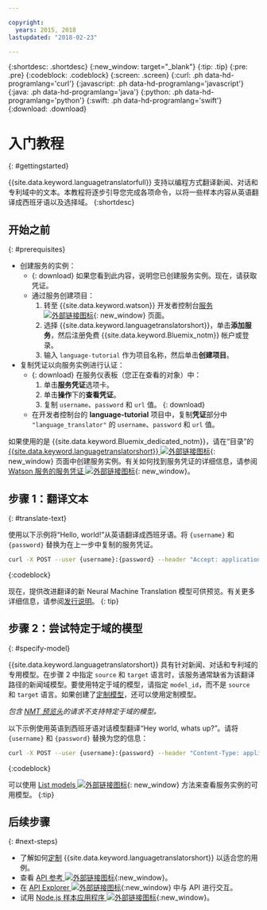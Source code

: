 ```yaml
---

copyright:
  years: 2015, 2018
lastupdated: "2018-02-23"

---
```

<!-- Attribute definitions -->
{:shortdesc: .shortdesc}
{:new_window: target="_blank"}
{:tip: .tip}
{:pre: .pre}
{:codeblock: .codeblock}
{:screen: .screen}
{:curl: .ph data-hd-programlang='curl'}
{:javascript: .ph data-hd-programlang='javascript'}
{:java: .ph data-hd-programlang='java'}
{:python: .ph data-hd-programlang='python'}
{:swift: .ph data-hd-programlang='swift'}
{:download: .download}

# 入门教程
{: #gettingstarted}

{{site.data.keyword.languagetranslatorfull}} 支持以编程方式翻译新闻、对话和专利域中的文本。本教程将逐步引导您完成各项命令，以将一些样本内容从英语翻译成西班牙语以及选择域。
{:shortdesc}

## 开始之前
{: #prerequisites}

- 创建服务的实例：
    - {: download} 如果您看到此内容，说明您已创建服务实例。现在，请获取凭证。
    - 通过服务创建项目：
        1.  转至 {{site.data.keyword.watson}} 开发者控制台[服务 ![外部链接图标](../../icons/launch-glyph.svg "外部链接图标")](https://console.{DomainName}/developer/watson/services){: new_window} 页面。
        1.  选择 {{site.data.keyword.languagetranslatorshort}}，单击**添加服务**，然后注册免费 {{site.data.keyword.Bluemix_notm}} 帐户或登录。
        1.  输入 `language-tutorial` 作为项目名称，然后单击**创建项目**。
- 复制凭证以向服务实例进行认证：
    - {: download} 在服务仪表板（您正在查看的对象）中：
        1.  单击**服务凭证**选项卡。
        1.  单击**操作**下的**查看凭证**。
        1.  复制 `username`、`password` 和 `url` 值。
        {: download}
    - 在开发者控制台的 **language-tutorial** 项目中，复制**凭证**部分中 `"language_translator"` 的 `username`、`password` 和 `url` 值。

<!-- Remove this text after dedicated instances have the Developer Console: begin -->

如果使用的是 {{site.data.keyword.Bluemix_dedicated_notm}}，请在“目录”的 [{{site.data.keyword.languagetranslatorshort}} ![外部链接图标](../../icons/launch-glyph.svg "外部链接图标")](https://console.{DomainName}/catalog/services/language-translator/){: new_window} 页面中创建服务实例。有关如何找到服务凭证的详细信息，请参阅 [Watson 服务的服务凭证 ![外部链接图标](../../icons/launch-glyph.svg "外部链接图标")](/docs/services/watson/getting-started-credentials.html#getting-credentials-manually){: new_window}。

<!-- Remove this text after dedicated instances have the Developer Console: end -->

## 步骤 1：翻译文本
{: #translate-text}

使用以下示例将“Hello, world!”从英语翻译成西班牙语。将 `{username}` 和 `{password}` 替换为在上一步中复制的服务凭证。

```bash
curl -X POST --user {username}:{password} --header "Accept: application/json" --data "{\"text\":\"Hello, world\",\"source\":\"en\",\"target\":\"es\"}" https://gateway.watsonplatform.net/language-translator/api/v2/translate
```
{:codeblock}

现在，提供改进翻译的新 Neural Machine Translation 模型可供预览。有关更多详细信息，请参阅[发行说明](release-notes.html#12-january-2018)。
{: tip}

<!-- ```
var watson = require('watson-developer-cloud');
var language_translator = watson.language_translator({
  username: 'username',
  password: 'password',
  version: 'v2',
  url: 'https://gateway.watsonplatform.net/language-translator/api'
});
language_translator.translate({
    text: 'Hello, world!',
    source: 'en',
    target: 'es'
  },
  function(err, translation) {
    if (err)
      console.log(err)
    else
      console.log(translation);
});
```
{:node}
{:codeblock} -->

<!-- ```java
LanguageTranslator service = new LanguageTranslator();
service.setUsernameAndPassword("username","password");

TranslationResult result = service.translate("Hello, world!", "en", "es");
System.out.println(result);
```
{:java}
{:codeblock} -->

<!-- ```
import json
from watson_developer_cloud import LanguageTranslatorV2 as LanguageTranslator

language_translator = LanguageTranslator(
    username="username",
    password="password")

translation = language_translator.translate(
    text="Hello, world!",
    source="en",
    target="es"
print(json.dumps(translation, indent=2, ensure_ascii=False))
```
{:python}
{:codeblock} -->


## 步骤 2：尝试特定于域的模型
{: #specify-model}

{{site.data.keyword.languagetranslatorshort}} 具有针对新闻、对话和专利域的专用模型。在步骤 2 中指定 `source` 和 `target` 语言时，该服务通常缺省为该翻译路径的新闻域模型。要使用特定于域的模型，请指定 `model_id`，而不是 `source` 和 `target` 语言。如果创建了[定制模型](customizing.html)，还可以使用定制模型。

_包含 [NMT 预览头](release-notes.html#12-january-2018)的请求不支持特定于域的模型。_

以下示例使用英语到西班牙语对话模型翻译“Hey world, whats up?”。请将 `{username}` 和 `{password}` 替换为您的信息：

```bash
curl -X POST --user {username}:{password} --header "Content-Type: application/json" --header "Accept: application/json" --data "{\"text\":\"Hey world, whats up?\",\"model_id\":\"en-es-conversational\"}" "https://gateway.watsonplatform.net/language-translator/api/v2/translate"
```
{:codeblock}

<!-- ```
var watson = require('watson-developer-cloud');
var language_translator = watson.language_translator({
  username: 'username',
  password: 'password',
  url: 'https://gateway.watsonplatform.net/language-translator/api'
  version: 'v2',
});
language_translator.translate({
    text: 'Hey, world! What's up?',
    model_id: 'en-es-conversational'
  },
  function(err, translation) {
    if (err)
      console.log(err)
    else
      console.log(translation);
});
```
{:node}
{:codeblock} -->

<!-- ```java
LanguageTranslator service = new LanguageTranslator();
service.setUsernameAndPassword("username","password");

TranslationResult result = service.translate("Hey, world! What's up?", "en-es-conversational");
System.out.println(result);
```
{:java}
{:codeblock} -->

<!-- ```python
import json
from watson_developer_cloud import LanguageTranslatorV2 as LanguageTranslator

language_translator = LanguageTranslator(
  username="username",
  password="password"
)

translation = language_translator.translate(
  text="Hey, world! What's up?",
  model_id="en-es-conversational"
)
print(json.dumps(translation, indent=2, ensure_ascii=False))
```
{:python}
{:codeblock} -->

可以使用 [List models ![外部链接图标](../../icons/launch-glyph.svg "外部链接图标")](https://www.ibm.com/watson/developercloud/language-translator/api/v2/#list-models){: new_window} 方法来查看服务实例的可用模型。
{:tip}

## 后续步骤
{: #next-steps}

- 了解如何[定制](/docs/services/language-translator/customizing.html) {{site.data.keyword.languagetranslatorshort}} 以适合您的用例。
- 查看 [API 参考 ![外部链接图标](../../icons/launch-glyph.svg "外部链接图标")](https://www.ibm.com/watson/developercloud/language-translator/api/v2/){:new_window}。
- 在 [API Explorer ![外部链接图标](../../icons/launch-glyph.svg "外部链接图标")](https://watson-api-explorer.mybluemix.net/apis/language-translator-v2){:new_window} 中与 API 进行交互。
- 试用 [Node.js 样本应用程序 ![外部链接图标](../../icons/launch-glyph.svg "外部链接图标")](https://github.com/watson-developer-cloud/language-translator-nodejs){:new_window}。
